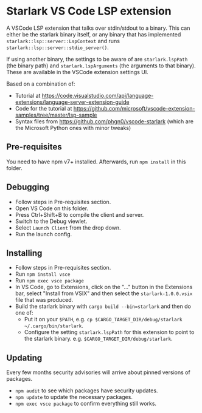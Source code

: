 # Starlark VS Code LSP extension

A VSCode LSP extension that talks over stdin/stdout to a binary. This can either be the starlark binary itself, or any binary that has implemented `starlark::lsp::server::LspContext` and runs `starlark::lsp::server::stdio_server()`.

If using another binary, the settings to be aware of are `starlark.lspPath` (the binary path) and `starlark.lspArguments` (the arguments to that binary). These are available in the VSCode extension settings UI.

Based on a combination of:

* Tutorial at https://code.visualstudio.com/api/language-extensions/language-server-extension-guide
* Code for the tutorial at https://github.com/microsoft/vscode-extension-samples/tree/master/lsp-sample
* Syntax files from https://github.com/phgn0/vscode-starlark (which are the Microsoft Python ones with minor tweaks)

## Pre-requisites

You need to have npm v7+ installed. Afterwards, run `npm install` in this folder.

## Debugging

- Follow steps in Pre-requisites section.
- Open VS Code on this folder.
- Press Ctrl+Shift+B to compile the client and server.
- Switch to the Debug viewlet.
- Select `Launch Client` from the drop down.
- Run the launch config.

## Installing

- Follow steps in Pre-requisites section.
- Run `npm install vsce`
- Run `npm exec vsce package`
- In VS Code, go to Extensions, click on the "..." button in the Extensions bar, select "Install from VSIX" and then select the `starlark-1.0.0.vsix` file that was produced.
- Build the starlark binary with `cargo build --bin=starlark` and then do one of:
  - Put it on your `$PATH`, e.g. `cp $CARGO_TARGET_DIR/debug/starlark ~/.cargo/bin/starlark`.
  - Configure the setting `starlark.lspPath` for this extension to point to the starlark binary. e.g. `$CARGO_TARGET_DIR/debug/starlark`.

## Updating

Every few months security advisories will arrive about pinned versions of packages.

* `npm audit` to see which packages have security updates.
* `npm update` to update the necessary packages.
* `npm exec vsce package` to confirm everything still works.
